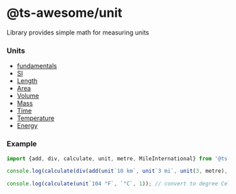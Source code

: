 @ts-awesome/unit
===

Library provides simple math for measuring units


### Units

* [fundamentals](./docs/fundamentals-units.md)
* [SI](./docs/SI-units.md)
* [Length](./docs/length-units.md)
* [Area](./docs/area-units.md)
* [Volume](./docs/volume-units.md)
* [Mass](./docs/mass-units.md)
* [Time](./docs/time-units.md)
* [Temperature](./docs/temperature-units.md)
* [Energy](./docs/energy-units.md)

### Example

```ts
import {add, div, calculate, unit, metre, MileInternational} from '@ts-awesome/unit';

console.log(calculate(div(add(unit`10 km`, unit`3 mi`, unit(3, metre), unit(.5, MileInternational)), unit`10 ft / m`), `m / s`, 5)); // calculate speed in metre per second

console.log(calculate(unit`104 °F`, `°C`, 1)); // convert to degree Celcius


```

